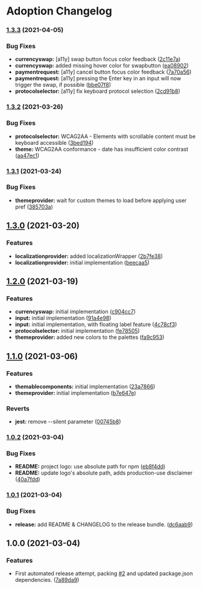 # Adoption Changelog

### [1.3.3](https://github.com/PaulFasola/adoption/compare/v1.3.2...v1.3.3) (2021-04-05)

### Bug Fixes

- **currencyswap:** [a11y] swap button focus color feedback ([2c11e7a](https://github.com/PaulFasola/adoption/commit/2c11e7a9811b8cbaa3fe5e72a5c27614becf14c8))
- **currencyswap:** added missing hover color for swapbutton ([ea08902](https://github.com/PaulFasola/adoption/commit/ea0890248927f3f59be15ed917c4f312b1ce1647))
- **paymentrequest:** [a11y] cancel button focus color feedback ([7a70a56](https://github.com/PaulFasola/adoption/commit/7a70a56114f377708c8e9b29e0086ee39bccf735))
- **paymentrequest:** [a11y] pressing the Enter key in an input will now trigger the swap, if possible ([bbe07f8](https://github.com/PaulFasola/adoption/commit/bbe07f879e1a2eb9f89e49a2f2b1bb471af07f4c))
- **protocolselector:** [a11y] fix keyboard protocol selection ([2cd91b8](https://github.com/PaulFasola/adoption/commit/2cd91b857e4b93d952f820980800c73cb5f49fa9))

### [1.3.2](https://github.com/PaulFasola/adoption/compare/v1.3.1...v1.3.2) (2021-03-26)

### Bug Fixes

- **protocolselector:** WCAG2AA - Elements with scrollable content must be keyboard accessible ([3bed194](https://github.com/PaulFasola/adoption/commit/3bed194ffda98477e4f8b1cbc89415e84bd67a7b))
- **theme:** WCAG2AA conformance - date has insufficient color contrast ([aa47ec1](https://github.com/PaulFasola/adoption/commit/aa47ec176bac3dc3927425a48dd5201f9d4f60a8))

### [1.3.1](https://github.com/PaulFasola/adoption/compare/v1.3.0...v1.3.1) (2021-03-24)

### Bug Fixes

- **themeprovider:** wait for custom themes to load before applying user pref ([385703a](https://github.com/PaulFasola/adoption/commit/385703ad9656f2990b4998ba2f2efd6f009e1629))

## [1.3.0](https://github.com/PaulFasola/adoption/compare/v1.2.0...v1.3.0) (2021-03-20)

### Features

- **localizationprovider:** added localizationWrapper ([2b7fe38](https://github.com/PaulFasola/adoption/commit/2b7fe388cb8e70831308f33189be0698f009b87c))
- **localizationprovider:** initial implementation ([beecaa5](https://github.com/PaulFasola/adoption/commit/beecaa5cddcaf868556784012e3bafa384e7ae03))

## [1.2.0](https://github.com/PaulFasola/adoption/compare/v1.1.0...v1.2.0) (2021-03-19)

### Features

- **currencyswap:** initial implementation ([c904cc7](https://github.com/PaulFasola/adoption/commit/c904cc70eaabc0c53351b4f8233446bede9885a2))
- **input:** initial implementation ([91a4e98](https://github.com/PaulFasola/adoption/commit/91a4e98cec2c37bc6a31f1ce5c1463068029b0c8))
- **input:** initial implementation, with floating label feature ([4c78cf3](https://github.com/PaulFasola/adoption/commit/4c78cf357afc49373e658579022023a68d949cea))
- **protocolselector:** initial implementation ([fe78505](https://github.com/PaulFasola/adoption/commit/fe7850580dfd9b37bd56a4240721487a1a11eb4c))
- **themeprovider:** added new colors to the palettes ([fa9c953](https://github.com/PaulFasola/adoption/commit/fa9c9536e92f4956d75014d93d8b69357c6c0bf0))

## [1.1.0](https://github.com/PaulFasola/react-multiwallet-connector/compare/v1.0.2...v1.1.0) (2021-03-06)

### Features

- **themablecomponents:** initial implementation ([23a7866](https://github.com/PaulFasola/react-multiwallet-connector/commit/23a78664e1649718ac7e7531439492ffcad70b5d))
- **themeprovider:** initial implementation ([b7e647e](https://github.com/PaulFasola/react-multiwallet-connector/commit/b7e647eccca2b27ca534c38955c4f0639126aec4))

### Reverts

- **jest:** remove --silent parameter ([00745b8](https://github.com/PaulFasola/react-multiwallet-connector/commit/00745b89277f75dd8ff6807126d509c822729dad))

### [1.0.2](https://github.com/PaulFasola/react-multiwallet-connector/compare/v1.0.1...v1.0.2) (2021-03-04)

### Bug Fixes

- **README:** project logo: use absolute path for npm ([eb8f4dd](https://github.com/PaulFasola/react-multiwallet-connector/commit/eb8f4dd72d6ab285164971b3f721253a5dbbd43e))
- **README:** update logo's absolute path, adds production-use disclaimer ([40a7fdd](https://github.com/PaulFasola/react-multiwallet-connector/commit/40a7fdd7b7fed3ec1320bbe8c6e61827fea41488))

### [1.0.1](https://github.com/PaulFasola/react-multiwallet-connector/compare/v1.0.0...v1.0.1) (2021-03-04)

### Bug Fixes

- **release:** add README & CHANGELOG to the release bundle. ([dc6aab9](https://github.com/PaulFasola/react-multiwallet-connector/commit/dc6aab9385e71d37c8bfd2ecb683c13bbf5ca508))

## 1.0.0 (2021-03-04)

### Features

- First automated release attempt, packing [#2](https://github.com/PaulFasola/react-multiwallet-connector/issues/2) and updated package.json dependencies. ([7a89da9](https://github.com/PaulFasola/react-multiwallet-connector/commit/7a89da902396bf67a38d12a4ca0afef159f3750f))
